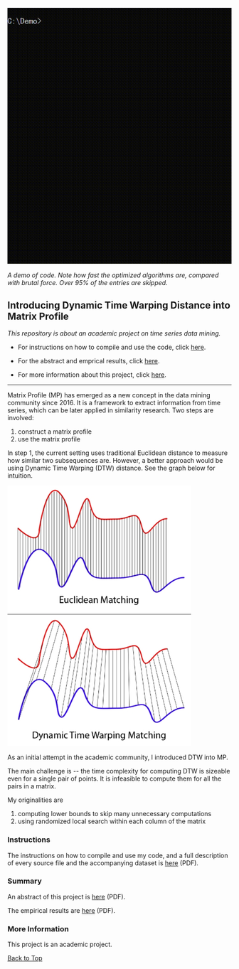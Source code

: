 ![demo](image/demo.gif)

*A demo of code. Note how fast the optimized algorithms are, compared with brutal force. Over 95% of the entries are skipped.*

## Introducing Dynamic Time Warping Distance into Matrix Profile

*This repository is about an academic project on time series data mining.* 

- For instructions on how to compile and use the code, click [here](#user-content-instructions).

- For the abstract and emprical results, click [here](#user-content-summary).

- For more information about this project, click [here](#user-content-more-information).

---

Matrix Profile (MP) has emerged as a new concept in the data mining community since 2016. It is a framework to extract information from time series, which can be later applied in similarity research. Two steps are involved:

1. construct a matrix profile
2. use the matrix profile

In step 1, the current setting uses traditional Euclidean distance to measure how similar two subsequences are. However, a better approach would be using Dynamic Time Warping (DTW) distance. See the graph below for intuition.

![dtw](image/dtw.png)

As an initial attempt in the academic community, I introduced DTW into MP.

The main challenge is -- the time complexity for computing DTW is sizeable even for a single pair of points. It is infeasible to compute them for all the pairs in a matrix.

My originalities are

1. computing lower bounds to skip many unnecessary computations
2. using randomized local search within each column of the matrix

### Instructions

The instructions on how to compile and use my code, and a full description of every source file and the accompanying dataset is [here](readme.pdf) (PDF).

### Summary

An abstract of this project is [here](summary/abstract.pdf) (PDF).

The empirical results are [here](summary/results.pdf) (PDF).

### More Information

This project is an academic project.

[Back to Top](#user-content-introducing-dynamic-time-warping-distance-into-matrix-profile)

